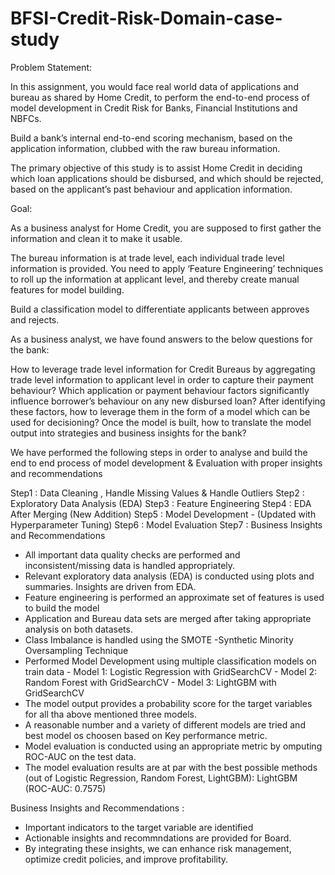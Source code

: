# BFSI-Credit-Risk-Domain-case-study

Problem Statement:

In this assignment, you would face real world data of applications and bureau as shared by Home Credit, to perform the end-to-end process of model development in Credit Risk for Banks, Financial Institutions and NBFCs.

Build a bank’s internal end-to-end scoring mechanism, based on the application information, clubbed with the raw bureau information.

The primary objective of this study is to assist Home Credit in deciding which loan applications should be disbursed, and which should be rejected, based on the applicant’s past behaviour and application information.

Goal:

As a business analyst for Home Credit, you are supposed to first gather the information and clean it to make it usable.

The bureau information is at trade level, each individual trade level information is provided. You need to apply ‘Feature Engineering’ techniques to roll up the information at applicant level, and thereby create manual features for model building.

Build a classification model to differentiate applicants between approves and rejects.

As a business analyst, we have found answers to the below questions for the bank:

How to leverage trade level information for Credit Bureaus by aggregating trade level information to applicant level in order to capture their payment behaviour? Which application or payment behaviour factors significantly influence borrower’s behaviour on any new disbursed loan? After identifying these factors, how to leverage them in the form of a model which can be used for decisioning? Once the model is built, how to translate the model output into strategies and business insights for the bank?



We have performed the following steps in order to analyse and build the end to end process of model development & Evaluation with proper insights and recommendations

Step1 : Data Cleaning , Handle Missing Values & Handle Outliers
Step2 : Exploratory Data Analysis (EDA)
Step3 : Feature Engineering
Step4 : EDA After Merging (New Addition) 
Step5 : Model Development - (Updated with Hyperparameter Tuning)
Step6 : Model Evaluation
Step7 : Business Insights and Recommendations



-  All important data quality checks are performed and inconsistent/missing data is handled appropriately.
-  Relevant exploratory data analysis (EDA) is conducted using plots and summaries. Insights are driven from EDA.
-  Feature engineering is performed an approximate set of features is used to build the model
-  Application and Bureau data sets are merged after taking appropriate analysis on both datasets.
-  Class Imbalance is handled using the SMOTE -Synthetic Minority Oversampling Technique
-  Performed Model Development using multiple classification models on train data
        -  Model 1: Logistic Regression with GridSearchCV
        -  Model 2: Random Forest with GridSearchCV
        -  Model 3: LightGBM with GridSearchCV
-   The model output provides a probability score for the target variables for all tha above mentioned three models.
-  A reasonable number and a variety of different models are tried and best model os choosen based on Key performance metric. 
-  Model evaluation is conducted using an appropriate metric by omputing ROC-AUC on the test data.
-  The model evaluation results are at par with the best possible methods  (out of Logistic Regression, Random Forest, LightGBM): LightGBM (ROC-AUC: 0.7575) 

Business Insights and Recommendations : 
-  Important indicators to the target variable are identified
-  Actionable insights and recommndations are provided for Board.
-  By integrating these insights, we can enhance risk management, optimize credit policies, and improve profitability.


